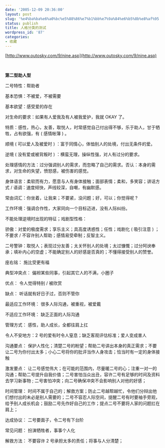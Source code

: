 ```yaml
---
date: '2005-12-09 20:36:00'
layout: post
slug: '%e4%ba%ba%e6%a0%bc%e5%88%86%e7%b1%bb%e7%9a%84%e6%b5%8b%e8%af%95'
status: publish
title: 人格分类的测试
wordpress_id: '87'
categories:
- 收藏
---
```


[http://www.outosky.com/9/nine.asp](http://www.outosky.com/9/nine.asp)




 




**第二型助人型**   





二号特性：帮助者 




基本恐惧：不被爱，不被需要 




基本欲望：感受爱的存在 




对生命的要求：如果有人爱我及有人被我爱护，我就 OKAY 了。 




特质：感性，热心，友善，取悦人，时常感觉自己付出得不够，乐于助人，甘于牺牲，占有欲强，有 ( 感情帐簿 ) 。 




顺境 ( 可以爱人及被爱时 ) ：富于同情心，体恤别人的处境，付出无条件的爱。 




逆境 ( 没有爱或被背叛时 ) ：横蛮无理，操纵性强，对人有过分的要求。 




处理感情的方法：过分强调别人的需求，而忽略了自己的需求。否认：本身的需求，对生命的失望，愤怒感，被伤害的感觉。 




身体语言：柔软而有力，愿意与人有身体接触；面部表情；柔和，多笑容；讲话方式 / 语调：速度倾快，声线较深，自嘲，有幽默感。 




常由词汇：你坐着，让我来；不要紧，没问题；好，可以；你觉得呢 ? 




工作环境：强调合作性，大家同向一个目标迈进，没有人际纠纷。 




不能处理逆境时出现的特征；戏剧型性格： 




骄傲：对爱的极度需求；享乐主义；具高度诱惑性；任性；戏剧化 ( 吸引注意 ) ；不要求 / 不容许别人帮助；感情易受牵制；反智主义。 




二号警钟：取悦人；表现过分友善；太关怀别人的处境；太过慷慨；过分阿谀奉承；填补内心的空虚；不能确定别人的好感是否真的；不懂得接受别人的赞誉。 




座右铭： 施比受更有福 




典型冲突点： 偏袒某些同事，引起其它人的不满，小圈子 




优点： 令人觉得特别 / 被欣赏 




缺点： 听话就有好日子过，否则不管你 




最适应工作环境： 很多人际沟通，被重视，被爱戴 




不适应工作环境： 缺乏正面的人际沟通 




管理方式： 感性，助人成长，全都往肩上扛 




令人不安地方：2 号的爱有时令人窒息；缺乏客观评估标准；爱人变成害人 




沟通要点： 保护人性化；清楚二号的盼望；帮助二号讲出本身的真正需求；不要让二号为你付出太多；小心二号将你的批评当作人身攻击；恰当时有一定的身体接触 




激发要点： 让二号感觉伟大；在可能的范围内，尽量暖二号的心；注重一对一的沟通；帮助二号提升自我价值；二号害怕当众出丑，容许二号有足够的时间及资料去学习新事物 ; 二号害怕冲突；向二号确保冲突不会影响别人对他的好感； 




时间管理： 时间不属于自己的；解救方案；防止二号越帮越忙，令他们分辩出他们想付出的未必是别人需要的；二号不容忍人际空间，提醒二号有时要袖手旁观，给予别人成长机会；鼓励二号先作好自己的工作；提点二号不要将人家的问题扛在肩上； 




达成协议： 二号要面子，令二号有下台阶 




常见问题： 扮演牺牲者，事事个人化 




解救方法： 不要容许 2 号承担太多的责任；将事与人分清楚； 




 
